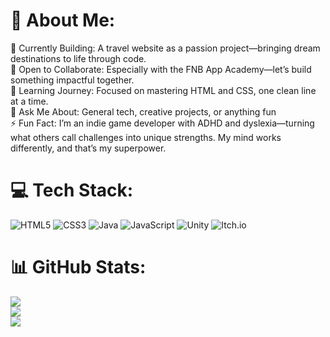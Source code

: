 # 💫 About Me:
🔭 Currently Building: A travel website as a passion project—bringing dream destinations to life through code.<br>👯 Open to Collaborate: Especially with the FNB App Academy—let’s build something impactful together.<br>🌱 Learning Journey: Focused on mastering HTML and CSS, one clean line at a time.<br>💬 Ask Me About: General tech, creative projects, or anything fun<br>⚡ Fun Fact: I’m an indie game developer with ADHD and dyslexia—turning what others call challenges into unique strengths. My mind works differently, and that’s my superpower.


# 💻 Tech Stack:
![HTML5](https://img.shields.io/badge/html5-%23E34F26.svg?style=flat-square&logo=html5&logoColor=white) ![CSS3](https://img.shields.io/badge/css3-%231572B6.svg?style=flat-square&logo=css3&logoColor=white) ![Java](https://img.shields.io/badge/java-%23ED8B00.svg?style=flat-square&logo=openjdk&logoColor=white) ![JavaScript](https://img.shields.io/badge/javascript-%23323330.svg?style=flat-square&logo=javascript&logoColor=%23F7DF1E) ![Unity](https://img.shields.io/badge/unity-%23000000.svg?style=flat-square&logo=unity&logoColor=white) ![Itch.io](https://img.shields.io/badge/Itch-%23FF0B34.svg?style=flat-square&logo=Itch.io&logoColor=white)
# 📊 GitHub Stats:
![](https://github-readme-stats.vercel.app/api?username=SoggywaffleXd&theme=shadow_green&hide_border=false&include_all_commits=false&count_private=false)<br/>
![](https://nirzak-streak-stats.vercel.app/?user=SoggywaffleXd&theme=shadow_green&hide_border=false)<br/>
![](https://github-readme-stats.vercel.app/api/top-langs/?username=SoggywaffleXd&theme=shadow_green&hide_border=false&include_all_commits=false&count_private=false&layout=compact)

<!-- Proudly created with GPRM ( https://gprm.itsvg.in ) -->
